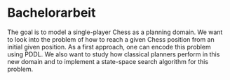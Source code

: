 # Bachelorarbeit
The goal is to model a single-player Chess as a planning domain. We want to look into the problem of how to reach a given Chess position from an initial given position. As a first approach, one can encode this problem using PDDL. We also want to study how classical planners perform in this new domain and to implement a state-space search algorithm for this problem. 
